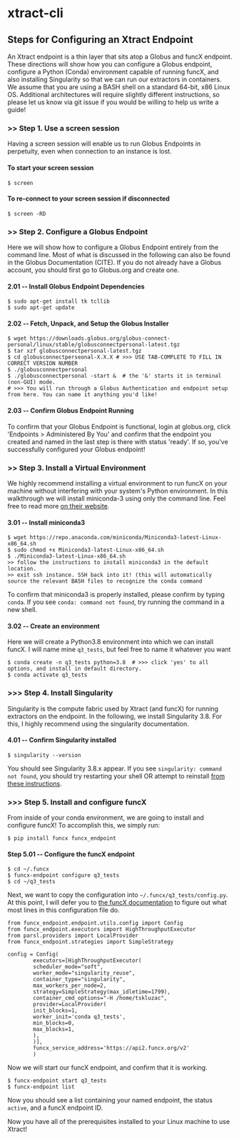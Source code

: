 # xtract-cli

## Steps for Configuring an Xtract Endpoint
An Xtract endpoint is a thin layer that sits atop a Globus and funcX endpoint. These directions will show how you can configure a Globus endpoint, 
configure a Python (Conda) environment capable of running funcX, and also installing Singularity so that we can run our extractors in containers. 
We assume that you are using a BASH shell on a standard 64-bit, x86 Linux OS. Additional architectures will require slightly different instructions,
so please let us know via git issue if you would be willing to help us write a guide!

### >> Step 1. Use a screen session
Having a screen session will enable us to run Globus Endpoints in perpetuity, even when connection to an instance is lost. 

#### To start your screen session
```
$ screen
```
#### To re-connect to your screen session if disconnected 
```
$ screen -RD
```

### >> Step 2. Configure a Globus Endpoint
Here we will show how to configure a Globus Endpoint entirely from the command line. Most of what is discussed in the following 
can also be found in the Globus Documentation (CITE). If you do not already have a Globus account, you should first go to Globus.org and create one. 

#### 2.01 -- Install Globus Endpoint Dependencies
```
$ sudo apt-get install tk tcllib
$ sudo apt-get update 
```

#### 2.02 -- Fetch, Unpack, and Setup the Globus Installer
```
$ wget https://downloads.globus.org/globus-connect-personal/linux/stable/globusconnectpersonal-latest.tgz
$ tar xzf globusconnectpersonal-latest.tgz
$ cd globusconnectperseonal-X.X.X # >>> USE TAB-COMPLETE TO FILL IN CORRECT VERSION NUMBER
$ ./globusconnectpersonal
$ ./globusconnectpersonal -start &  # the '&' starts it in terminal (non-GUI) mode. 
# >>> You will run through a Globus Authentication and endpoint setup from here. You can name it anything you'd like!
```

#### 2.03 -- Confirm Globus Endpoint Running
To confirm that your Globus Endpoint is functional, login at globus.org, click 'Endpoints > Administered By You' and confirm that the endpoint
you created and named in the last step is there with status 'ready'. If so, you've successfully configured your Globus endpoint! 

### >> Step 3. Install a Virtual Environment
We highly recommend installing a virtual environment to run funcX on your machine without interfering with your system's Python environment. 
In this walkthrough we will install miniconda-3 using only the command line. Feel free to read more [on their website](https://docs.conda.io/en/latest/index.html). 

#### 3.01 -- Install miniconda3
```
$ wget https://repo.anaconda.com/miniconda/Miniconda3-latest-Linux-x86_64.sh
$ sudo chmod +x Miniconda3-latest-Linux-x86_64.sh
$ ./Miniconda3-latest-Linux-x86_64.sh
>> follow the instructions to install miniconda3 in the default location. 
>> exit ssh instance. SSH back into it! (this will automatically source the relevant BASH files to recognize the conda command
```
To confirm that miniconda3 is properly installed, please confirm by typing `conda`. If you see `conda: command not found`, try running the command in a new shell. 

#### 3.02 -- Create an environment
Here we will create a Python3.8 environment into which we can install funcX. I will name mine `q3_tests`, but feel free to name it whatever you want

```
$ conda create -n q3_tests python=3.8  # >>> click 'yes' to all options, and install in default directory. 
$ conda activate q3_tests
```

### >>> Step 4. Install Singularity
Singularity is the compute fabric used by Xtract (and funcX) for running extractors on the endpoint. In the following, 
we install Singularity 3.8. For this, I highly recommend using the singularity documentation. 

#### 4.01 -- Confirm Singularity installed
```
$ singularity --version
```
You should see Singularity 3.8.x appear. If you see `singularity: command not found`, you should try restarting your shell OR 
attempt to reinstall [from these instructions](https://sylabs.io/guides/3.8/admin-guide/installation.html#installation-on-linux).

### >>> Step 5. Install and configure funcX
From inside of your conda environment, we are going to install and configure funcX! To accomplish this, we simply run: 
```
$ pip install funcx funcx_endpoint
```
#### Step 5.01 -- Configure the funcX endpoint
```
$ cd ~/.funcx
$ funcx-endpoint configure q3_tests
$ cd ~/q3_tests
```
Next, we want to copy the configuration into `~/.funcx/q3_tests/config.py`. At this point, I will defer you to [the funcX documentation](https://funcx.readthedocs.io/en/latest/endpoints.html?highlight=containers#container-behaviors-and-routing) to figure out what
most lines in this configuration file do.
```
from funcx_endpoint.endpoint.utils.config import Config
from funcx_endpoint.executors import HighThroughputExecutor
from parsl.providers import LocalProvider
from funcx_endpoint.strategies import SimpleStrategy

config = Config(
        executors=[HighThroughputExecutor(
        scheduler_mode="soft",
        worker_mode="singularity_reuse",
        container_type="singularity",
        max_workers_per_node=2,
        strategy=SimpleStrategy(max_idletime=1799),
        container_cmd_options="-H /home/tskluzac",
        provider=LocalProvider(
        init_blocks=1,
        worker_init='conda q3_tests',
        min_blocks=0,
        max_blocks=1,
        ),
        )],
        funcx_service_address='https://api2.funcx.org/v2'
        )
```
Now we will start our funcX endpoint, and confirm that it is working. 
```
$ funcx-endpoint start q3_tests
$ funcx-endpoint list
```
Now you should see a list containing your named endpoint, the status `active`, and a funcX endpoint ID. 

Now you have all of the prerequisites installed to your Linux machine to use Xtract! 
